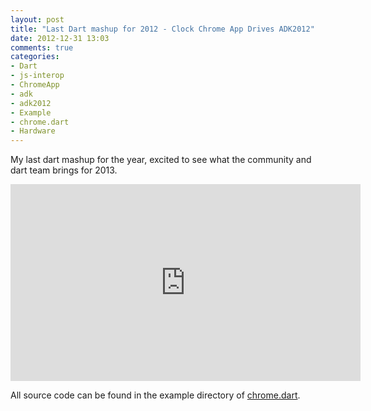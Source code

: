 ```yaml
---
layout: post
title: "Last Dart mashup for 2012 - Clock Chrome App Drives ADK2012"
date: 2012-12-31 13:03
comments: true
categories: 
- Dart
- js-interop
- ChromeApp
- adk
- adk2012
- Example
- chrome.dart
- Hardware
---
```


My last dart mashup for the year, excited to see what the community and dart team brings for 2013. 

<iframe width="560" height="315" src="http://www.youtube.com/embed/-Z-cxc3OXpE" frameborder="0" allowfullscreen></iframe>

All source code can be found in the example directory of [chrome.dart](https://github.com/dart-gde/chrome.dart). 

